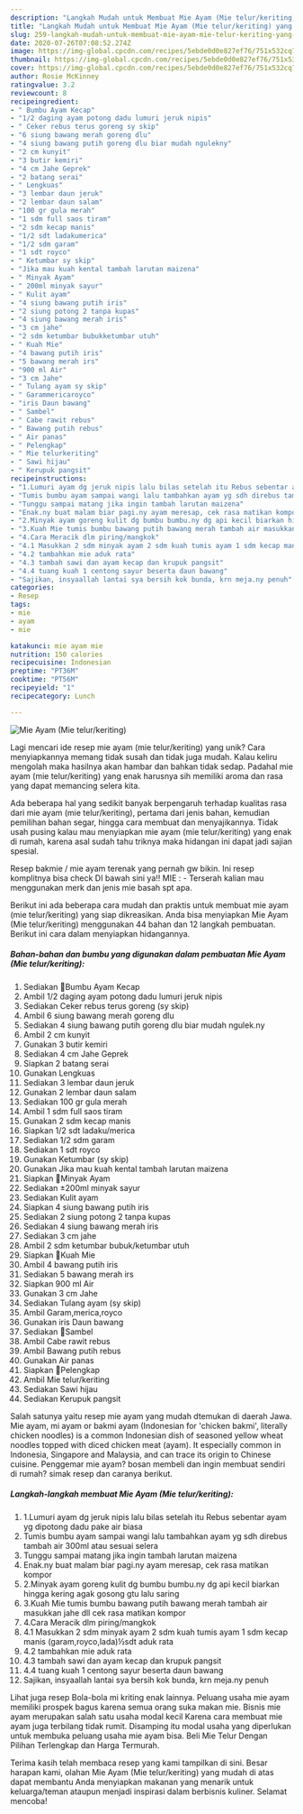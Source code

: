 ```yaml
---
description: "Langkah Mudah untuk Membuat Mie Ayam (Mie telur/keriting) yang Enak Banget"
title: "Langkah Mudah untuk Membuat Mie Ayam (Mie telur/keriting) yang Enak Banget"
slug: 259-langkah-mudah-untuk-membuat-mie-ayam-mie-telur-keriting-yang-enak-banget
date: 2020-07-26T07:08:52.274Z
image: https://img-global.cpcdn.com/recipes/5ebde0d0e827ef76/751x532cq70/mie-ayam-mie-telurkeriting-foto-resep-utama.jpg
thumbnail: https://img-global.cpcdn.com/recipes/5ebde0d0e827ef76/751x532cq70/mie-ayam-mie-telurkeriting-foto-resep-utama.jpg
cover: https://img-global.cpcdn.com/recipes/5ebde0d0e827ef76/751x532cq70/mie-ayam-mie-telurkeriting-foto-resep-utama.jpg
author: Rosie McKinney
ratingvalue: 3.2
reviewcount: 8
recipeingredient:
- " Bumbu Ayam Kecap"
- "1/2 daging ayam potong dadu lumuri jeruk nipis"
- " Ceker rebus terus goreng sy skip"
- "6 siung bawang merah goreng dlu"
- "4 siung bawang putih goreng dlu biar mudah ngulekny"
- "2 cm kunyit"
- "3 butir kemiri"
- "4 cm Jahe Geprek"
- "2 batang serai"
- " Lengkuas"
- "3 lembar daun jeruk"
- "2 lembar daun salam"
- "100 gr gula merah"
- "1 sdm full saos tiram"
- "2 sdm kecap manis"
- "1/2 sdt ladakumerica"
- "1/2 sdm garam"
- "1 sdt royco"
- " Ketumbar sy skip"
- "Jika mau kuah kental tambah larutan maizena"
- " Minyak Ayam"
- " 200ml minyak sayur"
- " Kulit ayam"
- "4 siung bawang putih iris"
- "2 siung potong 2 tanpa kupas"
- "4 siung bawang merah iris"
- "3 cm jahe"
- "2 sdm ketumbar bubukketumbar utuh"
- " Kuah Mie"
- "4 bawang putih iris"
- "5 bawang merah irs"
- "900 ml Air"
- "3 cm Jahe"
- " Tulang ayam sy skip"
- " Garammericaroyco"
- "iris Daun bawang"
- " Sambel"
- " Cabe rawit rebus"
- " Bawang putih rebus"
- " Air panas"
- " Pelengkap"
- " Mie telurkeriting"
- " Sawi hijau"
- " Kerupuk pangsit"
recipeinstructions:
- "1.Lumuri ayam dg jeruk nipis lalu bilas setelah itu Rebus sebentar ayam yg dipotong dadu pake air biasa"
- "Tumis bumbu ayam sampai wangi lalu tambahkan ayam yg sdh direbus tambah air 300ml atau sesuai selera"
- "Tunggu sampai matang jika ingin tambah larutan maizena"
- "Enak.ny buat malam biar pagi.ny ayam meresap, cek rasa matikan kompor"
- "2.Minyak ayam goreng kulit dg bumbu bumbu.ny dg api kecil biarkan hingga kering agak gosong gtu lalu saring"
- "3.Kuah Mie tumis bumbu bawang putih bawang merah tambah air masukkan jahe dll cek rasa matikan kompor"
- "4.Cara Meracik dlm piring/mangkok"
- "4.1 Masukkan 2 sdm minyak ayam 2 sdm kuah tumis ayam 1 sdm kecap manis (garam,royco,lada)½sdt aduk rata"
- "4.2 tambahkan mie aduk rata"
- "4.3 tambah sawi dan ayam kecap dan krupuk pangsit"
- "4.4 tuang kuah 1 centong sayur beserta daun bawang"
- "Sajikan, insyaallah lantai sya bersih kok bunda, krn meja.ny penuh"
categories:
- Resep
tags:
- mie
- ayam
- mie

katakunci: mie ayam mie 
nutrition: 150 calories
recipecuisine: Indonesian
preptime: "PT36M"
cooktime: "PT56M"
recipeyield: "1"
recipecategory: Lunch

---
```



![Mie Ayam (Mie telur/keriting)](https://img-global.cpcdn.com/recipes/5ebde0d0e827ef76/751x532cq70/mie-ayam-mie-telurkeriting-foto-resep-utama.jpg)

Lagi mencari ide resep mie ayam (mie telur/keriting) yang unik? Cara menyiapkannya memang tidak susah dan tidak juga mudah. Kalau keliru mengolah maka hasilnya akan hambar dan bahkan tidak sedap. Padahal mie ayam (mie telur/keriting) yang enak harusnya sih memiliki aroma dan rasa yang dapat memancing selera kita.

Ada beberapa hal yang sedikit banyak berpengaruh terhadap kualitas rasa dari mie ayam (mie telur/keriting), pertama dari jenis bahan, kemudian pemilihan bahan segar, hingga cara membuat dan menyajikannya. Tidak usah pusing kalau mau menyiapkan mie ayam (mie telur/keriting) yang enak di rumah, karena asal sudah tahu triknya maka hidangan ini dapat jadi sajian spesial.

Resep bakmie / mie ayam terenak yang pernah gw bikin. Ini resep komplitnya bisa check DI bawah sini ya!! MIE : - Terserah kalian mau menggunakan merk dan jenis mie basah spt apa.


Berikut ini ada beberapa cara mudah dan praktis untuk membuat mie ayam (mie telur/keriting) yang siap dikreasikan. Anda bisa menyiapkan Mie Ayam (Mie telur/keriting) menggunakan 44 bahan dan 12 langkah pembuatan. Berikut ini cara dalam menyiapkan hidangannya.

<!--inarticleads1-->

##### Bahan-bahan dan bumbu yang digunakan dalam pembuatan Mie Ayam (Mie telur/keriting):

1. Sediakan  🌸Bumbu Ayam Kecap
1. Ambil 1/2 daging ayam potong dadu lumuri jeruk nipis
1. Sediakan  Ceker rebus terus goreng (sy skip)
1. Ambil 6 siung bawang merah goreng dlu
1. Sediakan 4 siung bawang putih goreng dlu biar mudah ngulek.ny
1. Ambil 2 cm kunyit
1. Gunakan 3 butir kemiri
1. Sediakan 4 cm Jahe Geprek
1. Siapkan 2 batang serai
1. Gunakan  Lengkuas
1. Sediakan 3 lembar daun jeruk
1. Gunakan 2 lembar daun salam
1. Sediakan 100 gr gula merah
1. Ambil 1 sdm full saos tiram
1. Gunakan 2 sdm kecap manis
1. Siapkan 1/2 sdt ladaku/merica
1. Sediakan 1/2 sdm garam
1. Sediakan 1 sdt royco
1. Gunakan  Ketumbar (sy skip)
1. Gunakan Jika mau kuah kental tambah larutan maizena
1. Siapkan  🌸Minyak Ayam
1. Sediakan  ±200ml minyak sayur
1. Sediakan  Kulit ayam
1. Siapkan 4 siung bawang putih iris
1. Sediakan 2 siung potong 2 tanpa kupas
1. Sediakan 4 siung bawang merah iris
1. Sediakan 3 cm jahe
1. Ambil 2 sdm ketumbar bubuk/ketumbar utuh
1. Siapkan  🌸Kuah Mie
1. Ambil 4 bawang putih iris
1. Sediakan 5 bawang merah irs
1. Siapkan 900 ml Air
1. Gunakan 3 cm Jahe
1. Sediakan  Tulang ayam (sy skip)
1. Ambil  Garam,merica,royco
1. Gunakan iris Daun bawang
1. Sediakan  🌸Sambel
1. Ambil  Cabe rawit rebus
1. Ambil  Bawang putih rebus
1. Gunakan  Air panas
1. Siapkan  🌸Pelengkap
1. Ambil  Mie telur/keriting
1. Sediakan  Sawi hijau
1. Sediakan  Kerupuk pangsit


Salah satunya yaitu resep mie ayam yang mudah dtemukan di daerah Jawa. Mie ayam, mi ayam or bakmi ayam (Indonesian for &#39;chicken bakmi&#39;, literally chicken noodles) is a common Indonesian dish of seasoned yellow wheat noodles topped with diced chicken meat (ayam). It especially common in Indonesia, Singapore and Malaysia, and can trace its origin to Chinese cuisine. Penggemar mie ayam? bosan membeli dan ingin membuat sendiri di rumah? simak resep dan caranya berikut. 

<!--inarticleads2-->

##### Langkah-langkah membuat Mie Ayam (Mie telur/keriting):

1. 1.Lumuri ayam dg jeruk nipis lalu bilas setelah itu Rebus sebentar ayam yg dipotong dadu pake air biasa
1. Tumis bumbu ayam sampai wangi lalu tambahkan ayam yg sdh direbus tambah air 300ml atau sesuai selera
1. Tunggu sampai matang jika ingin tambah larutan maizena
1. Enak.ny buat malam biar pagi.ny ayam meresap, cek rasa matikan kompor
1. 2.Minyak ayam goreng kulit dg bumbu bumbu.ny dg api kecil biarkan hingga kering agak gosong gtu lalu saring
1. 3.Kuah Mie tumis bumbu bawang putih bawang merah tambah air masukkan jahe dll cek rasa matikan kompor
1. 4.Cara Meracik dlm piring/mangkok
1. 4.1 Masukkan 2 sdm minyak ayam 2 sdm kuah tumis ayam 1 sdm kecap manis (garam,royco,lada)½sdt aduk rata
1. 4.2 tambahkan mie aduk rata
1. 4.3 tambah sawi dan ayam kecap dan krupuk pangsit
1. 4.4 tuang kuah 1 centong sayur beserta daun bawang
1. Sajikan, insyaallah lantai sya bersih kok bunda, krn meja.ny penuh


Lihat juga resep Bola-bola mi kriting enak lainnya. Peluang usaha mie ayam memiliki prospek bagus karena semua orang suka makan mie. Bisnis mie ayam merupakan salah satu usaha modal kecil Karena cara membuat mie ayam juga terbilang tidak rumit. Disamping itu modal usaha yang diperlukan untuk membuka peluang usaha mie ayam bisa. Beli Mie Telur Dengan Pilihan Terlengkap dan Harga Termurah. 

Terima kasih telah membaca resep yang kami tampilkan di sini. Besar harapan kami, olahan Mie Ayam (Mie telur/keriting) yang mudah di atas dapat membantu Anda menyiapkan makanan yang menarik untuk keluarga/teman ataupun menjadi inspirasi dalam berbisnis kuliner. Selamat mencoba!
